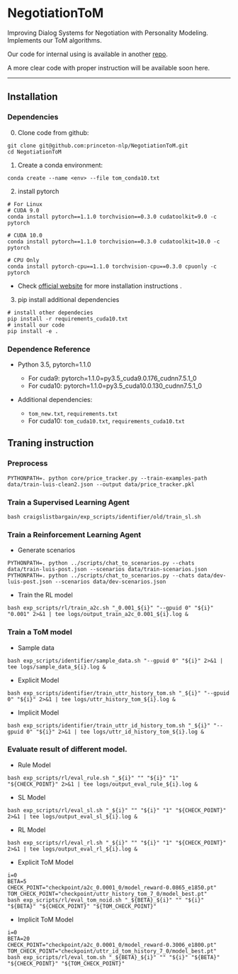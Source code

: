 # NegotiationToM
Improving Dialog Systems for Negotiation with Personality Modeling.
Implements our ToM algorithms.

Our code for internal using is available in another [repo](https://github.com/princeton-nlp/cocoa).

A more clear code with proper instruction will be available soon here. 

----------
## Installation

### Dependencies
0. Clone code from github:
```shell
git clone git@github.com:princeton-nlp/NegotiationToM.git
cd NegotiationToM 
```
1. Create a conda environment:
```shell
conda create --name <env> --file tom_conda10.txt
```
2. install pytorch


```shell
# For Linux
# CUDA 9.0
conda install pytorch==1.1.0 torchvision==0.3.0 cudatoolkit=9.0 -c pytorch

# CUDA 10.0
conda install pytorch==1.1.0 torchvision==0.3.0 cudatoolkit=10.0 -c pytorch

# CPU Only
conda install pytorch-cpu==1.1.0 torchvision-cpu==0.3.0 cpuonly -c pytorch
```

- Check [official website](https://pytorch.org/get-started/previous-versions/) for more installation instructions .
    

3. pip install additional dependencies
```shell
# install other dependecies
pip install -r requirements_cuda10.txt
# install our code
pip install -e .
```

### Dependence Reference
- Python 3.5, pytorch=1.1.0

    - For cuda9: pytorch=1.1.0=py3.5_cuda9.0.176_cudnn7.5.1_0
    - For cuda10: pytorch=1.1.0=py3.5_cuda10.0.130_cudnn7.5.1_0

- Additional dependencies:
    - `tom_new.txt`, `requirements.txt`
    - For cuda10: `tom_cuda10.txt`, `requirements_cuda10.txt`

## Traning instruction

### Preprocess
```shell
PYTHONPATH=. python core/price_tracker.py --train-examples-path data/train-luis-clean2.json --output data/price_tracker.pkl
```
### Train a Supervised Learning Agent
```shell
bash craigslistbargain/exp_scripts/identifier/old/train_sl.sh
```
### Train a Reinforcement Learning Agent
- Generate scenarios
```shell
PYTHONPATH=. python ../scripts/chat_to_scenarios.py --chats data/train-luis-post.json --scenarios data/train-scenarios.json
PYTHONPATH=. python ../scripts/chat_to_scenarios.py --chats data/dev-luis-post.json --scenarios data/dev-scenarios.json
```
- Train the RL model
```shell
bash exp_scripts/rl/train_a2c.sh "_0.001_${i}" "--gpuid 0" "${i}" "0.001" 2>&1 | tee logs/output_train_a2c_0.001_${i}.log &
```
### Train a ToM model
- Sample data
```shell
bash exp_scripts/identifier/sample_data.sh "--gpuid 0" "${i}" 2>&1 | tee logs/sample_data_${i}.log &
```
- Explicit Model
```shell
bash exp_scripts/identifier/train_uttr_history_tom.sh "_${i}" "--gpuid 0" "${i}" 2>&1 | tee logs/uttr_history_tom_${i}.log &
```
- Implicit Model
```shell
bash exp_scripts/identifier/train_uttr_id_history_tom.sh "_${i}" "--gpuid 0" "${i}" 2>&1 | tee logs/uttr_id_history_tom_${i}.log &
```

### Evaluate result of different model.
- Rule Model
```shell
bash exp_scripts/rl/eval_rule.sh "_${i}" "" "${i}" "1" "${CHECK_POINT}" 2>&1 | tee logs/output_eval_rule_${i}.log &
```
- SL Model
```shell
bash exp_scripts/rl/eval_sl.sh "_${i}" "" "${i}" "1" "${CHECK_POINT}" 2>&1 | tee logs/output_eval_sl_${i}.log &
```
- RL Model
```shell
bash exp_scripts/rl/eval_rl.sh "_${i}" "" "${i}" "1" "${CHECK_POINT}" 2>&1 | tee logs/output_eval_rl_${i}.log &
```  
- Explicit ToM Model
```shell
i=0
BETA=5
CHECK_POINT="checkpoint/a2c_0.0001_0/model_reward-0.0865_e1850.pt"
TOM_CHECK_POINT="checkpoint/uttr_history_tom_7_0/model_best.pt"
bash exp_scripts/rl/eval_tom_noid.sh "_${BETA}_${i}" "" "${i}" "${BETA}" "${CHECK_POINT}" "${TOM_CHECK_POINT}"
```
- Implicit ToM Model
```shell
i=0
BETA=20
CHECK_POINT="checkpoint/a2c_0.0001_0/model_reward-0.3006_e1800.pt"
TOM_CHECK_POINT="checkpoint/uttr_id_tom_history_7_0/model_best.pt"
bash exp_scripts/rl/eval_tom.sh "_${BETA}_${i}" "" "${i}" "${BETA}" "${CHECK_POINT}" "${TOM_CHECK_POINT}"
```